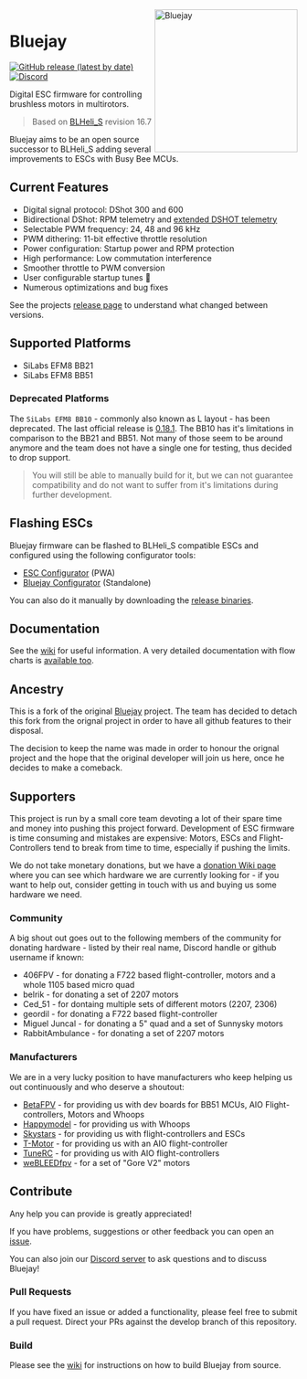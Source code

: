 <img align="right" src="bluejay.svg" alt="Bluejay" width="250">

# Bluejay

[![GitHub release (latest by date)](https://img.shields.io/github/downloads/bird-sanctuary/bluejay/latest/total?style=for-the-badge)](https://github.com/bird-sanctuary/bluejay/releases/latest)
[![Discord](https://img.shields.io/discord/822952715944460368?color=7289da&label=Discord&logo=discord&logoColor=white&style=for-the-badge)](https://discord.gg/ddyzguPB5t)

Digital ESC firmware for controlling brushless motors in multirotors.

> Based on [BLHeli_S](https://github.com/bitdump/BLHeli) revision 16.7

Bluejay aims to be an open source successor to BLHeli_S adding several improvements to ESCs with Busy Bee MCUs.

## Current Features

- Digital signal protocol: DShot 300 and 600
- Bidirectional DShot: RPM telemetry and [extended DSHOT telemetry](https://github.com/bird-sanctuary/extended-dshot-telemetry)
- Selectable PWM frequency: 24, 48 and 96 kHz
- PWM dithering: 11-bit effective throttle resolution
- Power configuration: Startup power and RPM protection
- High performance: Low commutation interference
- Smoother throttle to PWM conversion
- User configurable startup tunes :musical_note:
- Numerous optimizations and bug fixes

See the projects [release page](https://github.com/bird-sanctuary/bluejay/releases) to understand what changed between versions.

## Supported Platforms
- SiLabs EFM8 BB21
- SiLabs EFM8 BB51

### Deprecated Platforms
The `SiLabs EFM8 BB10` - commonly also known as L layout - has been deprecated. The last official release is [0.18.1](https://github.com/bird-sanctuary/bluejay/releases/tag/v0.18.1). The BB10 has it's limitations in comparison to the BB21 and BB51. Not many of those seem to be around anymore and the team does not have a single one for testing, thus decided to drop support.

> You will still be able to manually build for it, but we can not guarantee compatibility and do not want to suffer from it's limitations during further development.

## Flashing ESCs
Bluejay firmware can be flashed to BLHeli_S compatible ESCs and configured using the following configurator tools:

- [ESC Configurator](https://esc-configurator.com/) (PWA)
- [Bluejay Configurator](https://github.com/mathiasvr/bluejay-configurator/releases) (Standalone)

You can also do it manually by downloading the [release binaries](https://github.com/bird-sanctuary/bluejay/wiki/Release-binaries).

## Documentation
See the [wiki](https://github.com/bird-sanctuary/bluejay/wiki) for useful information. A very detailed documentation with flow charts is [available too](https://github.com/bird-sanctuary/bluejay-documentation).

## Ancestry
This is a fork of the original [Bluejay](https://github.com/mathiasvr/bluejay) project. The team has decided to detach this fork from the orignal project in order to have all github features to their disposal.

The decision to keep the name was made in order to honour the orignal project and the hope that the original developer will join us here, once he decides to make a comeback.

## Supporters
This project is run by a small core team devoting a lot of their spare time and money into pushing this project forward. Development of ESC firmware is time consuming and mistakes are expensive: Motors, ESCs and Flight-Controllers tend to break from time to time, especially if pushing the limits.

We do not take monetary donations, but we have a [donation Wiki page](https://github.com/bird-sanctuary/bluejay/wiki/Donations) where you can see which hardware we are currently looking for - if you want to help out, consider getting in touch with us and buying us some hardware we need.

### Community
A big shout out goes out to the following members of the community for donating hardware - listed by their real name, Discord handle or github username if known:

* 406FPV - for donating a F722 based flight-controller, motors and a whole 1105 based micro quad
* belrik - for donating a set of 2207 motors
* Ced_51 - for dontaing multiple sets of different motors (2207, 2306)
* geordil - for donating a F722 based flight-controller
* Miguel Juncal - for donating a 5" quad and a set of Sunnysky motors
* RabbitAmbulance - for donating a set of 2207 motors

### Manufacturers
We are in a very lucky position to have manufacturers who keep helping us out continuously and who deserve a shoutout:

* [BetaFPV](https://betafpv.com/) - for providing us with dev boards for BB51 MCUs, AIO Flight-controllers, Motors and Whoops
* [Happymodel](https://www.happymodel.cn/) - for providing us with Whoops
* [Skystars](https://skystars-rc.com/) - for providing us with flight-controllers and ESCs
* [T-Motor](https://tmotorhobby.com/) - for providing us with an AIO flight-controller
* [TuneRC](https://www.tunerc.com/) - for providing us with AIO flight-controllers
* [weBLEEDfpv](https://webleedfpv.com/) - for a set of "Gore V2" motors

## Contribute
Any help you can provide is greatly appreciated!

If you have problems, suggestions or other feedback you can open an [issue](https://github.com/bird-sanctuary/bluejay/issues).

You can also join our [Discord server](https://discord.gg/ddyzguPB5t) to ask questions and to discuss Bluejay!

### Pull Requests
If you have fixed an issue or added a functionality, please feel free to submit a pull request. Direct your PRs against the develop branch of this repository.

### Build
Please see the [wiki](https://github.com/bird-sanctuary/bluejay/wiki/Building-from-source) for instructions on how to build Bluejay from source.
